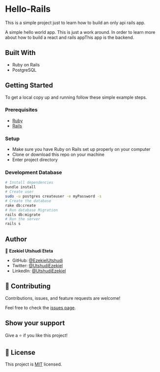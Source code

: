 
# Hello-Rails
This is a simple project just to learn how to build an only api rails app.

A simple hello world app. This is just a work around. In order to learn more about how to build a react and rails appThis app is the backend.

## Built With

- Ruby on Rails
- PostgreSQL

## Getting Started

To get a local copy up and running follow these simple example steps.

### Prerequisites

- [Ruby](https://www.ruby-lang.org/en/)
- [Rails](https://gorails.com/)

### Setup

- Make sure you have Ruby on Rails set up properly on your computer
- Clone or download this repo on your machine
- Enter project directory

### Development Database

```sh
# Install dependencies
bundle install
# Create user
sudo -u postgres createuser -e myPassword -s
# Create the database
rake db:create
# Run database Migration
rails db:migrate
# Run the server
rails s
```

## Author

👤 **Ezekiel Utshudi Eteta**

- GitHub: [@EzekielUtshudi](https://github.com/EzekielUtshudi)
- Twitter: [@UtshudiEzekiel](https://twitter.com/UtshudiEzekiel)
- LinkedIn: [@UtshudiEzekiel](https://www.linkedin.com/in/ezekiel-utshudi-195782162/)
## 🤝 Contributing

Contributions, issues, and feature requests are welcome!

Feel free to check the [issues page](../../issues/).

## Show your support

Give a ⭐️ if you like this project!

## 📝 License

This project is [MIT](./MIT.md) licensed.